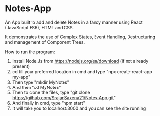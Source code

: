 # Notes-App
An App built to add and delete Notes in a fancy manner using React (JavaScript ES6), HTML and CSS.

It demonstrates the use of Complex States, Event Handling, Destructuring and management of Component Trees.


How to run the program:
1) Install Node.Js from https://nodejs.org/en/download (if not already present)
2) cd till your preferred location in cmd and type "npx create-react-app my-app"
3) Then type "mkdir MyNotes"
4) And then "cd MyNotes"
5) Then to clone the files, type "git clone https://github.com/SrajanSaxena21/Notes-App.git"
6) And finally in cmd, type "npm start"
7) It will take you to localhost:3000 and you can see the site running
